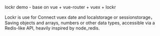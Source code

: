 lockr demo - base on vue + vue-router + vuex + lockr

Lockr is use for Connect vuex date and localstorage or sessionstorage，Saving objects and arrays, numbers or other data types, accessible via a Redis-like API, heavily inspired by node_redis.

